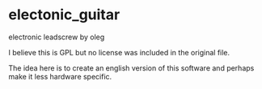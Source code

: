 # electonic_guitar
electronic leadscrew by oleg

I believe this is GPL but no license was included in the original file.

The idea here is to create an english version of this software and perhaps make it less hardware specific.
